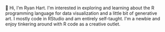 👋 Hi, I'm Ryan Hart. I'm interested in exploring and learning 
about the R programming language for data visualization and a 
little bit of generative art. I mostly code in RStudio and am 
entirely self-taught. I'm a newbie and enjoy tinkering around 
with R code as a creative outlet.
